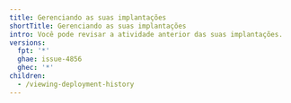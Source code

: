 ```yaml
---
title: Gerenciando as suas implantações
shortTitle: Gerenciando as suas implantações
intro: Você pode revisar a atividade anterior das suas implantações.
versions:
  fpt: '*'
  ghae: issue-4856
  ghec: '*'
children:
  - /viewing-deployment-history
---
```


